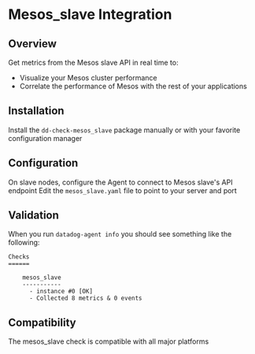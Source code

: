 # Mesos_slave Integration

## Overview

Get metrics from the Mesos slave API in real time to:

* Visualize your Mesos cluster performance
* Correlate the performance of Mesos with the rest of your applications

## Installation

Install the `dd-check-mesos_slave` package manually or with your favorite configuration manager

## Configuration

On slave nodes, configure the Agent to connect to Mesos slave's API endpoint
Edit the `mesos_slave.yaml` file to point to your server and port

## Validation

When you run `datadog-agent info` you should see something like the following:

    Checks
    ======

        mesos_slave
        -----------
          - instance #0 [OK]
          - Collected 8 metrics & 0 events

## Compatibility

The mesos_slave check is compatible with all major platforms
